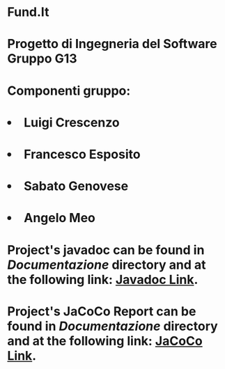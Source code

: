 # Fund.It
# Progetto di Ingegneria del Software Gruppo G13
# Componenti gruppo:
# <ul>
# <li>Luigi Crescenzo</li>
# <li>Francesco Esposito</li>
# <li>Sabato Genovese</li>
# <li>Angelo Meo</li>
# </ul>
# Project's javadoc can be found in <em>Documentazione</em> directory and at the following link: <a href="https://sabatogenovese.github.io/Fund.It/JavaDoc" rel="nofollow">Javadoc Link</a>.
# Project's JaCoCo Report can be found in <em>Documentazione</em> directory and at the following link: <a href="https://sabatogenovese.github.io/Fund.It/target/site/jacoco" rel="nofollow">JaCoCo Link</a>.
